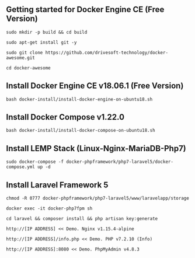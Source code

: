Getting started for Docker Engine CE (Free Version)
---------------------------------------------------

```
sudo mkdir -p build && cd build

sudo apt-get install git -y

sudo git clone https://github.com/drivesoft-technology/docker-awesome.git

cd docker-awesome
```


Install Docker Engine CE v18.06.1 (Free Version)
---------------------------------------------------

```
bash docker-install/install-docker-engine-on-ubuntu18.sh
```


Install Docker Compose v1.22.0
---------------------------------------------------

```
bash docker-install/install-docker-compose-on-ubuntu18.sh
```


Install LEMP Stack (Linux-Nginx-MariaDB-Php7)
---------------------------------------------------

```
sudo docker-compose -f docker-phpframework/php7-laravel5/docker-compose.yml up -d
```


Install Laravel Framework 5
---------------------------------------------------

```
chmod -R 0777 docker-phpframework/php7-laravel5/www/laravelapp/storage

docker exec -it docker-php7fpm sh 

cd laravel && composer install && php artisan key:generate
```

```
http://[IP ADDRESS] << Demo. Nginx v1.15.4-alpine

http://[IP ADDRESS]/info.php << Demo. PHP v7.2.10 (Info) 

http://[IP ADDRESS]:8080 << Demo. PhpMyAdmin v4.8.3
```

